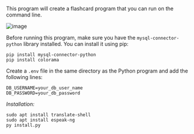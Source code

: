 This program will create a flashcard program that you can run on the command line.

![image](https://github.com/paulpreibisch/linux-cli-flashcards/assets/19810611/d1ed15fa-ada8-4b3a-a032-40706c042cc4)

Before running this program, make sure you have the `mysql-connector-python` library installed. You can install it using pip:

```
pip install mysql-connector-python
pip install colorama
```

Create a `.env` file in the same directory as the Python program and add the following lines:

```
DB_USERNAME=your_db_user_name
DB_PASSWORD=your_db_password
```

*Installation:*
```
sudo apt install translate-shell
sudo apt install espeak-ng
py install.py
```


